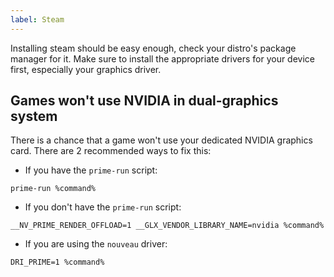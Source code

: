 ```yaml
---
label: Steam
---
```


Installing steam should be easy enough, check your distro's package manager for it. Make sure to install the appropriate drivers for your device first, especially your graphics driver.

## Games won't use NVIDIA in dual-graphics system
There is a chance that a game won't use your dedicated NVIDIA graphics card. There are 2 recommended ways to fix this:

- If you have the `prime-run` script:
```
prime-run %command%
```

- If you don't have the `prime-run` script:
```
__NV_PRIME_RENDER_OFFLOAD=1 __GLX_VENDOR_LIBRARY_NAME=nvidia %command%
```

- If you are using the `nouveau` driver:
```
DRI_PRIME=1 %command%
```
